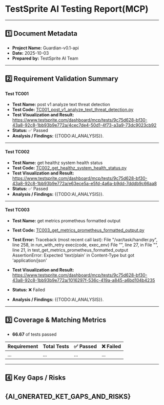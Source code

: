 
# TestSprite AI Testing Report(MCP)

---

## 1️⃣ Document Metadata
- **Project Name:** Guardian-v0.1-api
- **Date:** 2025-10-03
- **Prepared by:** TestSprite AI Team

---

## 2️⃣ Requirement Validation Summary

#### Test TC001
- **Test Name:** post v1 analyze text threat detection
- **Test Code:** [TC001_post_v1_analyze_text_threat_detection.py](./TC001_post_v1_analyze_text_threat_detection.py)
- **Test Visualization and Result:** https://www.testsprite.com/dashboard/mcp/tests/9c75d628-bf30-43a8-92c8-1bb93b9e772a/4cec7de4-50d1-4f73-a3a9-73dc9023cb92
- **Status:** ✅ Passed
- **Analysis / Findings:** {{TODO:AI_ANALYSIS}}.
---

#### Test TC002
- **Test Name:** get healthz system health status
- **Test Code:** [TC002_get_healthz_system_health_status.py](./TC002_get_healthz_system_health_status.py)
- **Test Visualization and Result:** https://www.testsprite.com/dashboard/mcp/tests/9c75d628-bf30-43a8-92c8-1bb93b9e772a/e63ece5a-e5fd-4a6a-b9dd-7dddb9c66aa8
- **Status:** ✅ Passed
- **Analysis / Findings:** {{TODO:AI_ANALYSIS}}.
---

#### Test TC003
- **Test Name:** get metrics prometheus formatted output
- **Test Code:** [TC003_get_metrics_prometheus_formatted_output.py](./TC003_get_metrics_prometheus_formatted_output.py)
- **Test Error:** Traceback (most recent call last):
  File "/var/task/handler.py", line 258, in run_with_retry
    exec(code, exec_env)
  File "<string>", line 27, in <module>
  File "<string>", line 21, in test_get_metrics_prometheus_formatted_output
AssertionError: Expected 'text/plain' in Content-Type but got 'application/json'

- **Test Visualization and Result:** https://www.testsprite.com/dashboard/mcp/tests/9c75d628-bf30-43a8-92c8-1bb93b9e772a/1016297f-536c-419a-a845-a6bd104b4235
- **Status:** ❌ Failed
- **Analysis / Findings:** {{TODO:AI_ANALYSIS}}.
---


## 3️⃣ Coverage & Matching Metrics

- **66.67** of tests passed

| Requirement        | Total Tests | ✅ Passed | ❌ Failed  |
|--------------------|-------------|-----------|------------|
| ...                | ...         | ...       | ...        |
---


## 4️⃣ Key Gaps / Risks
{AI_GNERATED_KET_GAPS_AND_RISKS}
---